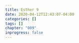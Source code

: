```yaml
---
title: Esther 9
date: 2020-04-12T12:43:07-04:00
categories: []
tags: []
chapter: "009"
inprogress: false
---
```


